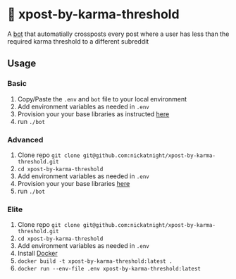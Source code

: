 # :space_invader: xpost-by-karma-threshold

A [bot](https://www.reddit.com/r/RequestABot/comments/h79nxv/a_bot_that_automatially_crossposts_every_post/) that automatially crossposts every post where a user has less than the required karma threshold to a different subreddit

## Usage

### Basic
1. Copy/Paste the `.env` and `bot` file to your local environment
2. Add environment variables as needed in `.env`
3. Provision your your base libraries as instructed [here](https://www.reddit.com/r/RequestABot/comments/cyll80/a_comprehensive_guide_to_running_your_reddit_bot/)
4. run `./bot`

### Advanced
1. Clone repo `git clone git@github.com:nickatnight/xpost-by-karma-threshold.git`
2. `cd xpost-by-karma-threshold`
3. Add environment variables as needed in `.env`
4. Provision your your base libraries [here](https://www.reddit.com/r/RequestABot/comments/cyll80/a_comprehensive_guide_to_running_your_reddit_bot/)
5. run `./bot`

### Elite
1. Clone repo `git clone git@github.com:nickatnight/xpost-by-karma-threshold.git`
2. `cd xpost-by-karma-threshold`
3. Add environment variables as needed in `.env`
4. Install [Docker](https://www.docker.com/products/docker-desktop)
2. `docker build -t xpost-by-karma-threshold:latest .`
3. `docker run --env-file .env xpost-by-karma-threshold:latest`
